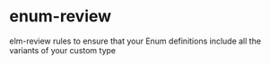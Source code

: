 # enum-review
elm-review rules to ensure that your Enum definitions include all the variants of your custom type
